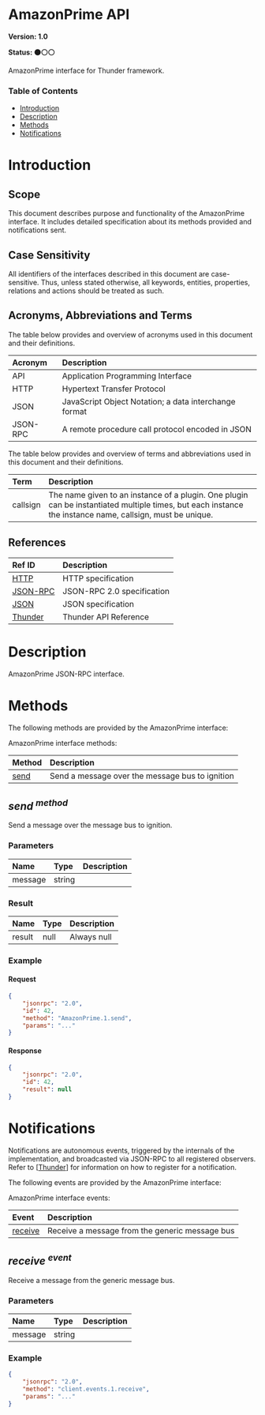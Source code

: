 <!-- Generated automatically, DO NOT EDIT! -->
<a name="head.AmazonPrime_API"></a>
# AmazonPrime API

**Version: 1.0**

**Status: :black_circle::white_circle::white_circle:**

AmazonPrime interface for Thunder framework.

### Table of Contents

- [Introduction](#head.Introduction)
- [Description](#head.Description)
- [Methods](#head.Methods)
- [Notifications](#head.Notifications)

<a name="head.Introduction"></a>
# Introduction

<a name="head.Scope"></a>
## Scope

This document describes purpose and functionality of the AmazonPrime interface. It includes detailed specification about its methods provided and notifications sent.

<a name="head.Case_Sensitivity"></a>
## Case Sensitivity

All identifiers of the interfaces described in this document are case-sensitive. Thus, unless stated otherwise, all keywords, entities, properties, relations and actions should be treated as such.

<a name="head.Acronyms,_Abbreviations_and_Terms"></a>
## Acronyms, Abbreviations and Terms

The table below provides and overview of acronyms used in this document and their definitions.

| Acronym | Description |
| :-------- | :-------- |
| <a name="acronym.API">API</a> | Application Programming Interface |
| <a name="acronym.HTTP">HTTP</a> | Hypertext Transfer Protocol |
| <a name="acronym.JSON">JSON</a> | JavaScript Object Notation; a data interchange format |
| <a name="acronym.JSON-RPC">JSON-RPC</a> | A remote procedure call protocol encoded in JSON |

The table below provides and overview of terms and abbreviations used in this document and their definitions.

| Term | Description |
| :-------- | :-------- |
| <a name="term.callsign">callsign</a> | The name given to an instance of a plugin. One plugin can be instantiated multiple times, but each instance the instance name, callsign, must be unique. |

<a name="head.References"></a>
## References

| Ref ID | Description |
| :-------- | :-------- |
| <a name="ref.HTTP">[HTTP](http://www.w3.org/Protocols)</a> | HTTP specification |
| <a name="ref.JSON-RPC">[JSON-RPC](https://www.jsonrpc.org/specification)</a> | JSON-RPC 2.0 specification |
| <a name="ref.JSON">[JSON](http://www.json.org/)</a> | JSON specification |
| <a name="ref.Thunder">[Thunder](https://github.com/WebPlatformForEmbedded/Thunder/blob/master/doc/WPE%20-%20API%20-%20WPEFramework.docx)</a> | Thunder API Reference |

<a name="head.Description"></a>
# Description

AmazonPrime JSON-RPC interface.

<a name="head.Methods"></a>
# Methods

The following methods are provided by the AmazonPrime interface:

AmazonPrime interface methods:

| Method | Description |
| :-------- | :-------- |
| [send](#method.send) | Send a message over the message bus to ignition |


<a name="method.send"></a>
## *send <sup>method</sup>*

Send a message over the message bus to ignition.

### Parameters

| Name | Type | Description |
| :-------- | :-------- | :-------- |
| message | string |  |

### Result

| Name | Type | Description |
| :-------- | :-------- | :-------- |
| result | null | Always null |

### Example

#### Request

```json
{
    "jsonrpc": "2.0",
    "id": 42,
    "method": "AmazonPrime.1.send",
    "params": "..."
}
```

#### Response

```json
{
    "jsonrpc": "2.0",
    "id": 42,
    "result": null
}
```

<a name="head.Notifications"></a>
# Notifications

Notifications are autonomous events, triggered by the internals of the implementation, and broadcasted via JSON-RPC to all registered observers. Refer to [[Thunder](#ref.Thunder)] for information on how to register for a notification.

The following events are provided by the AmazonPrime interface:

AmazonPrime interface events:

| Event | Description |
| :-------- | :-------- |
| [receive](#event.receive) | Receive a message from the generic message bus |


<a name="event.receive"></a>
## *receive <sup>event</sup>*

Receive a message from the generic message bus.

### Parameters

| Name | Type | Description |
| :-------- | :-------- | :-------- |
| message | string |  |

### Example

```json
{
    "jsonrpc": "2.0",
    "method": "client.events.1.receive",
    "params": "..."
}
```

